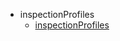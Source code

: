  - inspectionProfiles
    - [inspectionProfiles](计算机/人工智能/机器视觉/项目学习法/人脸识别2/项目/HogPython/.idea/inspectionProfiles/_sidebar.md)